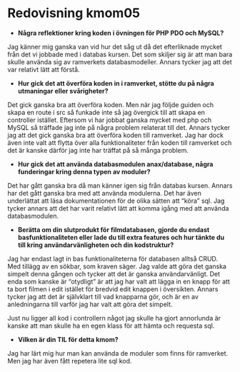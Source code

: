 ---
---
Redovisning kmom05
=========================

- __Några reflektioner kring koden i övningen för PHP PDO och MySQL?__

Jag känner mig ganska van vid hur det såg ut då det efterliknade mycket från det vi jobbade med i databas kursen. Det som skiljer sig är att man bara skulle använda sig av ramverkets databasmodeller. Annars tycker jag att det var relativt lätt att förstå.

- __Hur gick det att överföra koden in i ramverket, stötte du på några utmaningar eller svårigheter?__

Det gick ganska bra att överföra koden. Men när jag följde guiden och skapa en route i src så funkade inte så jag övergick till att skapa en controller istället. Eftersom vi har jobbat ganska mycket med php och MySQL så träffade jag inte på några problem relaterat till det. Annars tycker jag att det gick ganska bra att överföra koden till ramverket. Jag har dock även inte valt att flytta över alla funktionaliteter från koden till ramverket och det är kanske därför jag inte har träffat på så många problem.

- __Hur gick det att använda databasmodulen anax/database, några funderingar kring denna typen av moduler?__

Det har gått ganska bra då man känner igen sig från databas kursen. Annars har det gått ganska bra med att använda modulerna. Det har även underlättat att läsa dokumentationen för de olika sätten att “köra” sql. Jag tycker annars att det har varit relativt lätt att komma igång med att använda databasmodulen.

- __Berätta om din slutprodukt för filmdatabasen, gjorde du endast basfunktionaliteten eller lade du till extra features och hur tänkte du till kring användarvänligheten och din kodstruktur?__

Jag har endast lagt in bas funktionaliteterna för databasen alltså CRUD. Med tillägg av en sökbar, som kraven säger. Jag valde att göra det ganska simpelt denna gången och tycker att det är ganska användarvänligt. Det enda som kanske är “otydligt” är att jag har valt att lägga in en knapp för att ta bort filmen i edit istället för bredvid edit knappen i översikten. Annars tycker jag att det är självklart till vad knapparna gör, och är en av anledningarna till varför jag har valt att göra det simpelt. 

Just nu ligger all kod i controllern något jag skulle ha gjort annorlunda är kanske att man skulle ha en egen klass för att hämta och requesta sql.

- __Vilken är din TIL för detta kmom?__

Jag har lärt mig hur man kan använda de moduler som finns för ramverket. Men jag har även fått repetera lite sql kod.
